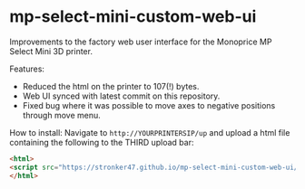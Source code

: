 # mp-select-mini-custom-web-ui
Improvements to the factory web user interface for the Monoprice MP Select Mini 3D printer.

Features:
* Reduced the html on the printer to 107(!) bytes.
* Web UI synced with latest commit on this repository.
* Fixed bug where it was possible to move axes to negative positions through move menu.

How to install:
Navigate to `http://YOURPRINTERSIP/up` and upload a html file containing the following to the THIRD upload bar:
```html
<html>
<script src="https://stronker47.github.io/mp-select-mini-custom-web-ui/deploy.js"></script>
</html>
```
